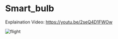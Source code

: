 # Smart_bulb

Explaination Video:
https://youtu.be/2seQ4D1FWOw


![flight](https://github.com/user-attachments/assets/ee3ed8df-472c-4400-b3dd-8215eaa3916f)

